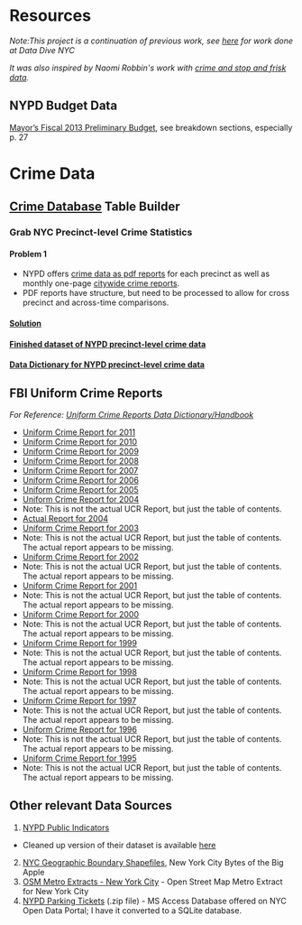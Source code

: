 # Resources

*Note:This project is a continuation of previous work, see [here](http://wiki.datawithoutborders.cc/index.php?title=Project:Current_events:NYC_DD:NYCLU) for work done at Data Dive NYC*

*It was also inspired by Naomi Robbin's work with [crime and stop and frisk data](http://www.forbes.com/sites/naomirobbins/2012/03/23/visualizing-stop-and-frisk-and-murder-rates-in-new-york-city/).*

## NYPD Budget Data

[Mayor’s Fiscal 2013 Preliminary Budget](http://council.nyc.gov/html/budget/PDFs/2013/056%20Police%20Department.pdf), see breakdown sections, especially p. 27

# Crime Data

## [Crime Database](http://www.ucrdatatool.gov/index.cfm) Table Builder

### Grab NYC Precinct-level Crime Statistics

#### Problem 1
 - NYPD offers [crime data as pdf reports](http://www.nyc.gov/html/nypd/html/crime_prevention/crime_statistics.shtml) for each precinct as well as monthly one-page [citywide crime reports](http://www.nyc.gov/html/nypd/downloads/pdf/crime_statistics/cscity.pdf).
 - PDF reports have structure, but need to be processed to allow for cross precinct and across-time comparisons. 
 
#### [Solution](https://github.com/hrwgc/nyc/blob/gh-pages/data/data-processing.md)

#### [Finished dataset of NYPD precinct-level crime data](https://github.com/hrwgc/nyc/blob/gh-pages/data/nypd-crime-stats-precinct-historical.csv)
#### [Data Dictionary for NYPD precinct-level crime data](https://github.com/hrwgc/nyc/blob/gh-pages/data/crime-pdfs/readme.md)


## FBI Uniform Crime Reports

*For Reference: [Uniform Crime Reports Data Dictionary/Handbook](http://www.fbi.gov/about-us/cjis/ucr/additional-ucr-publications/ucr_handbook.pdf)*

- [Uniform Crime Report for 2011](http://www.fbi.gov/about-us/cjis/ucr/crime-in-the-u.s/2011)
- [Uniform Crime Report for 2010](http://www.fbi.gov/about-us/cjis/ucr/crime-in-the-u.s/2010)
- [Uniform Crime Report for 2009](http://www.fbi.gov/about-us/cjis/ucr/crime-in-the-u.s/2009)
- [Uniform Crime Report for 2008](http://www.fbi.gov/about-us/cjis/ucr/crime-in-the-u.s/2008)
- [Uniform Crime Report for 2007](http://www.fbi.gov/about-us/cjis/ucr/crime-in-the-u.s/2007)
- [Uniform Crime Report for 2006](http://www.fbi.gov/about-us/cjis/ucr/crime-in-the-u.s/2006)
- [Uniform Crime Report for 2005](http://www.fbi.gov/about-us/cjis/ucr/crime-in-the-u.s/2005)
- [Uniform Crime Report for 2004](http://www.fbi.gov/about-us/cjis/ucr/crime-in-the-u.s/2004)
 - Note: This is not the actual UCR Report, but just the table of contents.
- [Actual Report for 2004](http://www2.fbi.gov/ucr/cius_04/documents/CIUS2004.pdf)
- [Uniform Crime Report for 2003](http://www.fbi.gov/about-us/cjis/ucr/crime-in-the-u.s/2003)
 - Note: This is not the actual UCR Report, but just the table of contents. The actual report appears to be missing. 
- [Uniform Crime Report for 2002](http://www2.fbi.gov/ucr/cius_02/html/web/index.html)
 - Note: This is not the actual UCR Report, but just the table of contents. The actual report appears to be missing. 
- [Uniform Crime Report for 2001](http://www.fbi.gov/about-us/cjis/ucr/crime-in-the-u.s/2001)
 - Note: This is not the actual UCR Report, but just the table of contents. The actual report appears to be missing. 
- [Uniform Crime Report for 2000](http://www.fbi.gov/about-us/cjis/ucr/crime-in-the-u.s/2000)
 - Note: This is not the actual UCR Report, but just the table of contents. The actual report appears to be missing. 
- [Uniform Crime Report for 1999](http://www.fbi.gov/about-us/cjis/ucr/crime-in-the-u.s/1999)
 - Note: This is not the actual UCR Report, but just the table of contents. The actual report appears to be missing. 
- [Uniform Crime Report for 1998](http://www.fbi.gov/about-us/cjis/ucr/crime-in-the-u.s/1998)
 - Note: This is not the actual UCR Report, but just the table of contents. The actual report appears to be missing. 
- [Uniform Crime Report for 1997](http://www.fbi.gov/about-us/cjis/ucr/crime-in-the-u.s/1997)
 - Note: This is not the actual UCR Report, but just the table of contents. The actual report appears to be missing. 
- [Uniform Crime Report for 1996](http://www.fbi.gov/about-us/cjis/ucr/crime-in-the-u.s/1996)
 - Note: This is not the actual UCR Report, but just the table of contents. The actual report appears to be missing. 
- [Uniform Crime Report for 1995](http://www.fbi.gov/about-us/cjis/ucr/crime-in-the-u.s/1995)
 - Note: This is not the actual UCR Report, but just the table of contents. The actual report appears to be missing. 

## Other relevant Data Sources

1. [NYPD Public Indicators](https://nycopendata.socrata.com/Public-Safety/NYPD-Public-Indicators/yts9-kmw9)
 - Cleaned up version of their dataset is available [here](https://github.com/hrwgc/nyc/blob/gh-pages/data/nypd-public-indicators.csv)
2. [NYC Geographic Boundary Shapefiles](http://www.nyc.gov/html/dcp/html/bytes/applbyte.shtml), New York City Bytes of the Big Apple
3. [OSM Metro Extracts - New York City](http://metro.teczno.com/#new-york) - Open Street Map Metro Extract for New York City
4. [NYPD Parking Tickets](https://nycopendata.socrata.com/api/file_data/euL63Q3X_Z0TWP4sSuxKWnoLLKs6f7we9a7rej4GD28?filename=Parking%2520Tickets.zip) (.zip file) - MS Access Database offered on NYC Open Data Portal; I have it converted to a SQLite database. 

